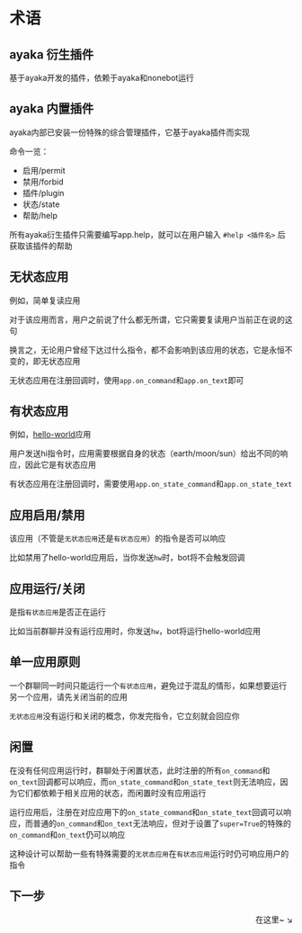 # 术语

## ayaka 衍生插件

基于ayaka开发的插件，依赖于ayaka和nonebot运行

## ayaka 内置插件

ayaka内部已安装一份特殊的综合管理插件，它基于ayaka插件而实现

命令一览：

- 启用/permit
- 禁用/forbid
- 插件/plugin
- 状态/state
- 帮助/help

所有ayaka衍生插件只需要编写app.help，就可以在用户输入 `#help <插件名>` 后获取该插件的帮助

## 无状态应用

例如，简单复读应用

对于该应用而言，用户之前说了什么都无所谓，它只需要复读用户当前正在说的这句

换言之，无论用户曾经下达过什么指令，都不会影响到该应用的状态，它是永恒不变的，即无状态应用

无状态应用在注册回调时，使用`app.on_command`和`app.on_text`即可

## 有状态应用 

例如，[hello-world](hello.md)应用

用户发送hi指令时，应用需要根据自身的状态（earth/moon/sun）给出不同的响应，因此它是有状态应用

有状态应用在注册回调时，需要使用`app.on_state_command`和`app.on_state_text`

## 应用启用/禁用

该应用（不管是`无状态应用`还是`有状态应用`）的指令是否可以响应

比如禁用了hello-world应用后，当你发送`hw`时，bot将不会触发回调

## 应用运行/关闭 

是指`有状态应用`是否正在运行

比如当前群聊并没有运行应用时，你发送`hw`，bot将运行hello-world应用

## 单一应用原则

一个群聊同一时间只能运行一个`有状态应用`，避免过于混乱的情形，如果想要运行另一个应用，请先关闭当前的应用

`无状态应用`没有运行和关闭的概念，你发完指令，它立刻就会回应你

## 闲置

在没有任何应用运行时，群聊处于闲置状态，此时注册的所有`on_command`和`on_text`回调都可以响应，而`on_state_command`和`on_state_text`则无法响应，因为它们都依赖于相关应用的状态，而闲置时没有应用运行

运行应用后，注册在对应应用下的`on_state_command`和`on_state_text`回调可以响应，而普通的`on_command`和`on_text`无法响应，但对于设置了`super=True`的特殊的`on_command`和`on_text`仍可以响应

这种设计可以帮助一些有特殊需要的`无状态应用`在`有状态应用`运行时仍可响应用户的指令

## 下一步

<div align="right">
    在这里~ ↘
</div>
